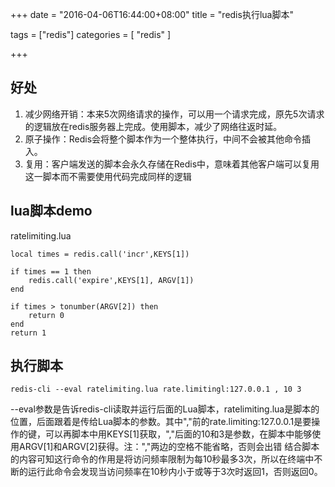 +++
date = "2016-04-06T16:44:00+08:00"
title = "redis执行lua脚本"

tags = ["redis"]
categories = [
  "redis"
]

+++
<!--more-->

## 好处

1. 减少网络开销：本来5次网络请求的操作，可以用一个请求完成，原先5次请求的逻辑放在redis服务器上完成。使用脚本，减少了网络往返时延。
2. 原子操作：Redis会将整个脚本作为一个整体执行，中间不会被其他命令插入。
3. 复用：客户端发送的脚本会永久存储在Redis中，意味着其他客户端可以复用这一脚本而不需要使用代码完成同样的逻辑

## lua脚本demo
ratelimiting.lua

    local times = redis.call('incr',KEYS[1])

    if times == 1 then
        redis.call('expire',KEYS[1], ARGV[1])
    end

    if times > tonumber(ARGV[2]) then
        return 0
    end
    return 1

## 执行脚本

    redis-cli --eval ratelimiting.lua rate.limitingl:127.0.0.1 , 10 3

--eval参数是告诉redis-cli读取并运行后面的Lua脚本，ratelimiting.lua是脚本的位置，后面跟着是传给Lua脚本的参数。其中","前的rate.limiting:127.0.0.1是要操作的键，可以再脚本中用KEYS[1]获取，","后面的10和3是参数，在脚本中能够使用ARGV[1]和ARGV[2]获得。注：","两边的空格不能省略，否则会出错 
结合脚本的内容可知这行命令的作用是将访问频率限制为每10秒最多3次，所以在终端中不断的运行此命令会发现当访问频率在10秒内小于或等于3次时返回1，否则返回0。
